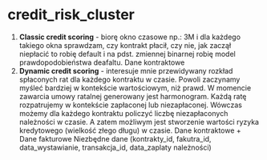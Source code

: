 # credit_risk_cluster

1. **Classic credit scoring** - biorę okno czasowe np.: 3M i dla każdego takiego okna sprawdzam, czy kontrakt płacił, czy nie, jak zaczął niepłacić to robię default i na pdst. zmiennej binarnej robię model prawdopodobieństwa deafaltu.
Dane kontraktowe
2. **Dynamic credit scoring** - interesuje mnie przewidywany rozkład spłaconych rat dla każdego kontraktu w czasie. Powoli zaczynamy myśleć bardziej w kontekście wartościowym, niż prawd. W momencie zawarcia umowy ratalnej generowany jest harmonogram. Każdą ratę rozpatrujemy w kontekście zapłaconej lub niezapłaconej. Wówczas możemy dla każdego kontraktu policzyć liczbę niezapłaconych należności w czasie. A zatem możliwym jest stworzenie wartości ryzyka kredytowego (wielkość złego długu) w czasie.
Dane kontraktowe + Dane fakturowe 
Niezbędne dane (kontrakty_id, fakutra_id, data_wystawianie, transakcja_id, data_zaplaty należności)
